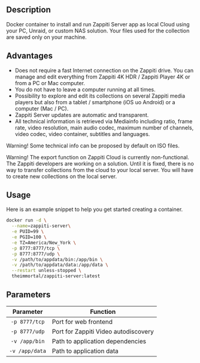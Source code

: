 ## Description
Docker container to install and run Zappiti Server app as local Cloud using your PC, Unraid, or custom NAS solution. Your files used for the collection are saved only on your machine.

## Advantages
 - Does not require a fast Internet connection on the Zappiti drive. You can manage and edit everything from Zappiti 4K HDR / Zappiti Player 4K or from a PC or Mac computer.
 - You do not have to leave a computer running at all times.
 - Possibility to explore and edit its collections on several Zappiti media players but also from a tablet / smartphone (iOS uo Android) or a computer (Mac / PC).
 - Zappiti Server updates are automatic and transparent.
 - All technical information is retrieved via Mediainfo including ratio, frame rate, video resolution, main audio codec, maximum number of channels, video codec, video container, subtitles and languages.

Warning! Some technical info can be proposed by default on ISO files.

Warning! The export function on Zappiti Cloud is currently non-functional. The Zappiti developers are working on a solution. Until it is fixed, there is no way to transfer collections from the cloud to your local server. You will have to create new collections on the local server.

## Usage

Here is an example snippet to help you get started creating a container.

```bash
docker run -d \
  --name=zappiti-server\
  -e PUID=99 \
  -e PGID=100 \
  -e TZ=America/New_York \
  -p 8777:8777/tcp \
  -p 8777:8777/udp \
  -v /path/to/appdata/bin:/app/bin \
  -v /path/to/appdata/data:/app/data \
  --restart unless-stopped \
  theimmortal/zappiti-server:latest
```

## Parameters

| Parameter | Function |
| :----: | --- |
| `-p 8777/tcp` | Port for web frontend |
| `-p 8777/udp` | Port for Zappiti Video autodiscovery |
| `-v /app/bin` | Path to application dependencies |
| `-v /app/data` | Path to application data |

